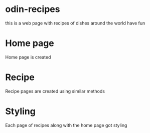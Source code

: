 # odin-recipes

this is a web page with recipes of dishes around the world have fun

# Home page
Home page is created

# Recipe
Recipe pages are created using similar methods

# Styling
Each page of recipes along with the home page got styling